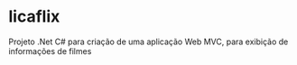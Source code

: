 # licaflix
Projeto .Net C# para criação de uma aplicação Web MVC, para exibição de informações de filmes
